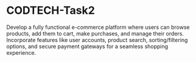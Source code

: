 # CODTECH-Task2
Develop a fully functional e-commerce platform where users can browse products, add them to cart, make purchases, and manage their orders. Incorporate features like user accounts, product search, sorting/filtering options, and secure payment gateways for a seamless shopping experience.
